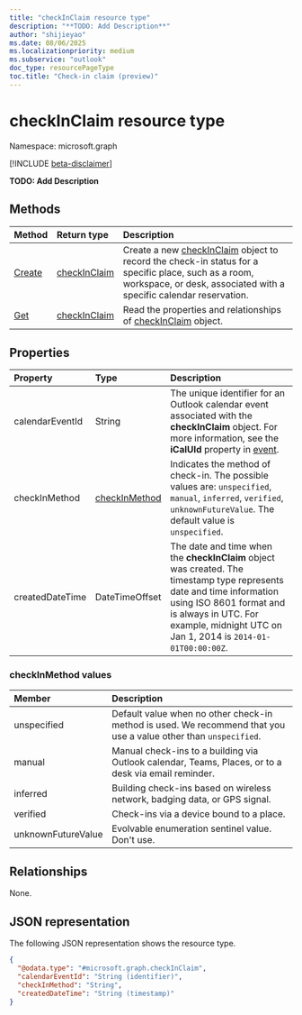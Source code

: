 ```yaml
---
title: "checkInClaim resource type"
description: "**TODO: Add Description**"
author: "shijieyao"
ms.date: 08/06/2025
ms.localizationpriority: medium
ms.subservice: "outlook"
doc_type: resourcePageType
toc.title: "Check-in claim (preview)"
---
```


# checkInClaim resource type

Namespace: microsoft.graph

[!INCLUDE [beta-disclaimer](../../includes/beta-disclaimer.md)]

**TODO: Add Description**


## Methods
|Method|Return type|Description|
|:---|:---|:---|
|[Create](../api/place-post-checkins.md)|[checkInClaim](../resources/checkinclaim.md)|Create a new [checkInClaim](../resources/checkinclaim.md) object to record the check-in status for a specific place, such as a room, workspace, or desk, associated with a specific calendar reservation.|
|[Get](../api/checkinclaim-get.md)|[checkInClaim](../resources/checkinclaim.md)|Read the properties and relationships of [checkInClaim](../resources/checkinclaim.md) object.|

## Properties
|Property|Type|Description|
|:---|:---|:---|
|calendarEventId|String| The unique identifier for an Outlook calendar event associated with the **checkInClaim** object. For more information, see the **iCalUId** property in [event](../resources/event.md). |
|checkInMethod|[checkInMethod](../resources/checkinclaim.md#checkinmethod-values)| Indicates the method of check-in. The possible values are: `unspecified`, `manual`, `inferred`, `verified`, `unknownFutureValue`. The default value is `unspecified`.|
|createdDateTime|DateTimeOffset| The date and time when the **checkInClaim** object was created. The timestamp type represents date and time information using ISO 8601 format and is always in UTC. For example, midnight UTC on Jan 1, 2014 is `2014-01-01T00:00:00Z`. |

### checkInMethod values 

|Member|Description|
|:---|:---|
|unspecified| Default value when no other check-in method is used. We recommend that you use a value other than `unspecified`. |
|manual| Manual check-ins to a building via Outlook calendar, Teams, Places, or to a desk via email reminder. |
|inferred| Building check-ins based on wireless network, badging data, or GPS signal. |
|verified| Check-ins via a device bound to a place. |
|unknownFutureValue| Evolvable enumeration sentinel value. Don't use.  |

## Relationships
None.

## JSON representation
The following JSON representation shows the resource type.
<!-- {
  "blockType": "resource",
  "keyProperty": "calendarEventId",
  "@odata.type": "microsoft.graph.checkInClaim",
  "openType": false
}
-->
``` json
{
  "@odata.type": "#microsoft.graph.checkInClaim",
  "calendarEventId": "String (identifier)",
  "checkInMethod": "String",
  "createdDateTime": "String (timestamp)"
}
```

